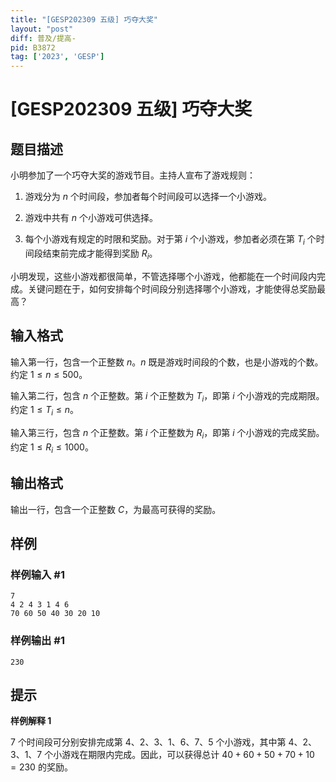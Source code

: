 ```yaml
---
title: "[GESP202309 五级] 巧夺大奖"
layout: "post"
diff: 普及/提高-
pid: B3872
tag: ['2023', 'GESP']
---
```

# [GESP202309 五级] 巧夺大奖
## 题目描述

小明参加了一个巧夺大奖的游戏节目。主持人宣布了游戏规则：

1. 游戏分为 $n$ 个时间段，参加者每个时间段可以选择一个小游戏。

2. 游戏中共有 $n$ 个小游戏可供选择。

3. 每个小游戏有规定的时限和奖励。对于第 $i$ 个小游戏，参加者必须在第 $T_i$ 个时间段结束前完成才能得到奖励 $R_i$。

小明发现，这些小游戏都很简单，不管选择哪个小游戏，他都能在一个时间段内完成。关键问题在于，如何安排每个时间段分别选择哪个小游戏，才能使得总奖励最高？
## 输入格式

输入第一行，包含一个正整数 $n$。$n$ 既是游戏时间段的个数，也是小游戏的个数。约定 $1\le n\le500$。

输入第二行，包含 $n$ 个正整数。第 $i$ 个正整数为 $T_i$，即第 $i$ 个小游戏的完成期限。约定 $1\le T_i\le n$。

输入第三行，包含 $n$ 个正整数。第 $i$ 个正整数为 $R_i$，即第 $i$ 个小游戏的完成奖励。约定 $1\le R_i\le 1000$。
## 输出格式

输出一行，包含一个正整数 $C$，为最高可获得的奖励。
## 样例

### 样例输入 #1
```
7
4 2 4 3 1 4 6
70 60 50 40 30 20 10
```
### 样例输出 #1
```
230
```
## 提示

**样例解释 1**

$7$ 个时间段可分别安排完成第 4、2、3、1、6、7、5 个小游戏，其中第 4、2、3、1、7 个小游戏在期限内完成。因此，可以获得总计 $40+60+50+70+10=230$ 的奖励。
